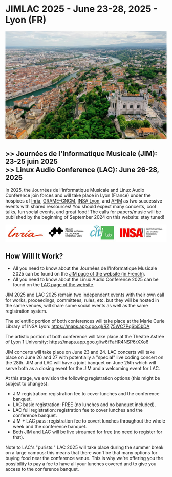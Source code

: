 # JIMLAC 2025 - June 23-28, 2025 - Lyon (FR)

![](img/lyon.jpg "Lyon")

## >> Journées de l'Informatique Musicale (JIM): 23-25 juin 2025 <br> >> Linux Audio Conference (LAC): June 26-28, 2025

In 2025, the Journées de l'Informatique Musicale and Linux Audio Conference join forces and will take place in Lyon (France) under the hospices of [Inria](https://inria.fr/), [GRAME-CNCM](https://grame.fr), [INSA Lyon](https://www.insa-lyon.fr/), and [AFIM](http://www.afim-asso.org/) as two successive events with shared ressources! You should expect many concerts, cool talks, fun social events, and great food! The calls for papers/music will be published by the beginning of September 2024 on this website: stay tuned!

![](img/logos.jpg "Logos")

## How Will It Work?

* All you need to know about the Journées de l'Informatique Musicale 2025 can be found on the [JIM page of the website (in French)](jim.md).
* All you need to know about the Linux Audio Conference 2025 can be found on the [LAC page of the website](lac.md).

JIM 2025 and LAC 2025 remain two independent events with their own call for works, proceedings, committees, rules, etc. but they will be hosted in the same venues, will share some social events as well as the same registration system.

The scientific portion of both conferences will take place at the Marie Curie Library of INSA Lyon: <https://maps.app.goo.gl/RZj75WC7PqSbj5bDA>

The artistic portion of both conference will take place at the Théâtre Astrée of Lyon 1 University: <https://maps.app.goo.gl/w6fFaHR4NSP6rXXo6>

JIM concerts will take place on June 23 and 24. LAC concerts will take place on June 26 and 27 with potentially a "special" live coding concert on the 28th. JIM and LAC will have a joint banquet on June 25th which will serve both as a closing event for the JIM and a welcoming event for LAC.

At this stage, we envision the following registration options (this might be subject to changes):

* JIM registration: registration fee to cover lunches and the conference banquet.
* LAC basic registration: FREE (no lunches and no banquet included).
* LAC full registration: registration fee to cover lunches and the conference banquet.
* JIM + LAC pass: registration fee to covert lunches throughout the whole week and the conference banquet.
* Both JIM and LAC will be live streamed for free (no need to register for that).

Note to LAC's "purists:" LAC 2025 will take place during the summer break on a large campus: this means that there won't be that many options for buying food near the conference venue. This is why we're offering you the possibility to pay a fee to have all your lunches covered and to give you access to the conference banquet.
